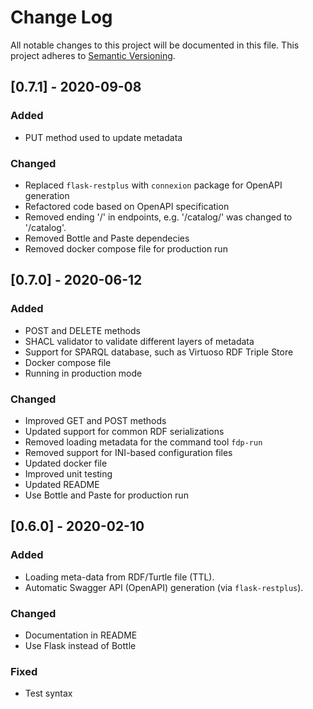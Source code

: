 # Change Log

All notable changes to this project will be documented in this file.
This project adheres to [Semantic Versioning](http://semver.org/).

## [0.7.1] - 2020-09-08
### Added
- PUT method used to update metadata

### Changed
- Replaced `flask-restplus` with `connexion` package for OpenAPI generation
- Refactored code based on OpenAPI specification
- Removed ending '/' in endpoints, e.g. '/catalog/' was changed to '/catalog'.
- Removed Bottle and Paste dependecies
- Removed docker compose file for production run


## [0.7.0] - 2020-06-12
### Added
- POST and DELETE methods
- SHACL validator to validate different layers of metadata
- Support for SPARQL database, such as Virtuoso RDF Triple Store
- Docker compose file
- Running in production mode

### Changed
- Improved GET and POST methods
- Updated support for common RDF serializations
- Removed loading metadata for the command tool `fdp-run`
- Removed support for INI-based configuration files
- Updated docker file
- Improved unit testing
- Updated README
- Use Bottle and Paste for production run

## [0.6.0] - 2020-02-10
### Added
- Loading meta-data from RDF/Turtle file (TTL).
- Automatic Swagger API (OpenAPI) generation (via `flask-restplus`).

### Changed
- Documentation in README
- Use Flask instead of Bottle

### Fixed
- Test syntax
